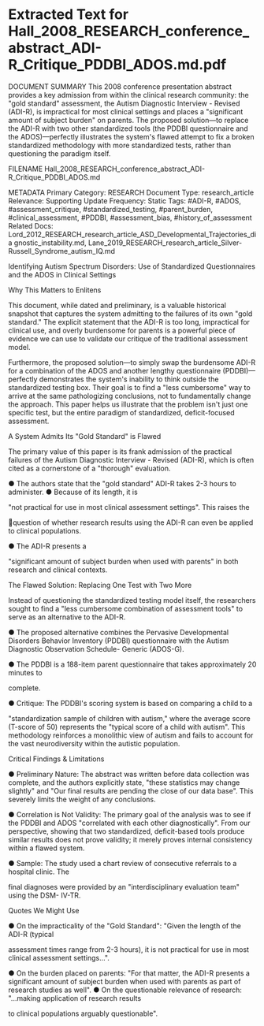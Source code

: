 # Extracted Text for Hall_2008_RESEARCH_conference_abstract_ADI-R_Critique_PDDBI_ADOS.md.pdf

DOCUMENT SUMMARY This 2008 conference presentation abstract provides a key admission 
from within the clinical research community: the "gold standard" assessment, the Autism 
Diagnostic Interview - Revised (ADI-R), is impractical for most clinical settings and places a 
"significant amount of subject burden" on parents. The proposed solution—to replace the ADI-R 
with two other standardized tools (the PDDBI questionnaire and the ADOS)—perfectly illustrates
the system's flawed attempt to fix a broken standardized methodology with more standardized 
tests, rather than questioning the paradigm itself.

FILENAME Hall_2008_RESEARCH_conference_abstract_ADI-
R_Critique_PDDBI_ADOS.md

METADATA Primary Category: RESEARCH Document Type: research_article Relevance: 
Supporting Update Frequency: Static Tags: #ADI-R, #ADOS, #assessment_critique, 
#standardized_testing, #parent_burden, #clinical_assessment, #PDDBI, #assessment_bias, 
#history_of_assessment Related Docs: 
Lord_2012_RESEARCH_research_article_ASD_Developmental_Trajectories_dia
gnostic_instability.md, Lane_2019_RESEARCH_research_article_Silver-
Russell_Syndrome_autism_IQ.md

Identifying Autism Spectrum Disorders: Use of Standardized 
Questionnaires and the ADOS in Clinical Settings

Why This Matters to Enlitens

This document, while dated and preliminary, is a valuable historical snapshot that captures the 
system admitting to the failures of its own "gold standard." The explicit statement that the ADI-R 
is too long, impractical for clinical use, and overly burdensome for parents is a powerful piece of 
evidence we can use to validate our critique of the traditional assessment model.

Furthermore, the proposed solution—to simply swap the burdensome ADI-R for a combination 
of the ADOS and another lengthy questionnaire (PDDBI)—perfectly demonstrates the system's 
inability to think outside the standardized testing box. Their goal is to find a "less cumbersome" 
way to arrive at the same pathologizing conclusions, not to fundamentally change the approach.
This paper helps us illustrate that the problem isn't just one specific test, but the entire paradigm
of standardized, deficit-focused assessment.

A System Admits Its "Gold Standard" is Flawed

The primary value of this paper is its frank admission of the practical failures of the Autism 
Diagnostic Interview - Revised (ADI-R), which is often cited as a cornerstone of a "thorough" 
evaluation.

● The authors state that the "gold standard" ADI-R takes 2-3 hours to administer.
● Because of its length, it is

 "not practical for use in most clinical assessment settings". This raises the 

question of whether research results using the ADI-R can even be applied to clinical 
populations.

● The ADI-R presents a

 "significant amount of subject burden when used with parents" in both research 
and clinical contexts.

The Flawed Solution: Replacing One Test with Two More

Instead of questioning the standardized testing model itself, the researchers sought to find a 
"less cumbersome combination of assessment tools" to serve as an alternative to the ADI-R.

● The proposed alternative combines the Pervasive Developmental Disorders Behavior 
Inventory (PDDBI) questionnaire with the Autism Diagnostic Observation Schedule-
Generic (ADOS-G).

● The PDDBI is a 188-item parent questionnaire that takes approximately 20 minutes to 

complete.

● Critique: The PDDBI's scoring system is based on comparing a child to a 

"standardization sample of children with autism," where the average score (T-score of 
50) represents the "typical score of a child with autism". This methodology reinforces a 
monolithic view of autism and fails to account for the vast neurodiversity within the 
autistic population.

Critical Findings & Limitations

● Preliminary Nature: The abstract was written before data collection was complete, and 
the authors explicitly state, "these statistics may change slightly" and "Our final results 
are pending the close of our data base". This severely limits the weight of any 
conclusions.

● Correlation is Not Validity: The primary goal of the analysis was to see if the PDDBI 
and ADOS "correlated with each other diagnostically". From our perspective, showing 
that two standardized, deficit-based tools produce similar results does not prove validity; 
it merely proves internal consistency within a flawed system.

● Sample: The study used a chart review of consecutive referrals to a hospital clinic. The 

final diagnoses were provided by an "interdisciplinary evaluation team" using the DSM-
IV-TR.

Quotes We Might Use

● On the impracticality of the "Gold Standard": "Given the length of the ADI-R (typical 

assessment times range from 2-3 hours), it is not practical for use in most clinical 
assessment settings...".

● On the burden placed on parents: "For that matter, the ADI-R presents a significant 
amount of subject burden when used with parents as part of research studies as well".
● On the questionable relevance of research: "...making application of research results 

to clinical populations arguably questionable".

